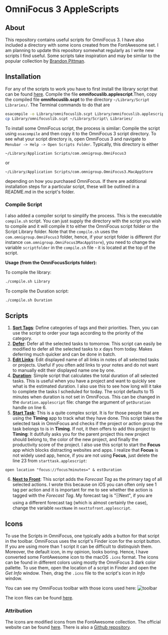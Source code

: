 # OmniFocus 3 AppleScripts

## About

This repository contains useful scripts for OmniFocus 3. I have also included a
directory with some icons created from the FontAwesome set. I am planning to
update this repository somewhat regularly as I write new scripts I find useful.
Some scripts take inspiration and may be similar to the popular collection by
[Brandon Pittman](https://github.com/brandonpittman/OmniFocus).

## Installation

For any of the scripts to work you have to first install the library script
that can be found [here](https://github.com/Rahlir/OmniFocusScripts/tree/master/Library).
Compile the file **omnifocuslib.applescript**.Then, copy the compiled file
**omnifocuslib.scpt** to the directory `~/Library/Script Libraries/`. The
Terminal commands to do that are 

```bash
osacompile -o Library/omnifocuslib.scpt Library/omnifocuslib.applescript
cp Library/omnifocuslib.scpt ~/Library/Script\ Libraries/
```

To install some OmniFocus script, the process is similar: Compile the script
using `osacompile` and then copy it to the OmniFocus 3 script directory. To see
what your script directory is, open OmniFocus 3 and navigate to `Menubar ->
Help -> Open Scripts Folder`. Typically, this directory is either

```
~/Library/Application Scripts/com.omnigroup.OmniFocus3
``` 

or

```
~/Library/Application Scripts/com.omnigroup.OmniFocus3.MacAppStore
``` 

depending on how you purchased OmniFocus. If there are additional installation steps for
a particular script, these will be outlined in a README.md in the script's
folder.

### Compile Script

I also added a compiler script to simplify the process. This is the executable
`compile.sh` script. You can just supply the directory with the script you wish
to compile and it will compile it to either the OmniFocus script folder or the
Script Library folder. Note that the `compile.sh` uses the
`com.omnigroup.OmniFocus3` folder, hence, if your script folder is different
(for instance `com.omnigroup.OmniFocus3MacAppStore`), you need to change the
variable `scriptfolder` in the `compile.sh` file - it is located at the top of
the script.

**Usage (from the OmniFocusScripts folder):**

To compile the library:
```bash
./compile.sh Library
```

To compile the Duration script:
```bash
./compile.sh Duration
```


## Scripts

1. **[Sort Tags](https://github.com/Rahlir/OmniFocusScripts/tree/master/Sort%20Tags)**: 
Define categories of tags and their priorities. Then, you can use the script to
order your tags according to the priority of the category.
2. **[Defer](https://github.com/Rahlir/OmniFocusScripts/tree/master/Defer)**:
Defer all the selected tasks to tomorrow. This script can easily be modified to
defer all the selected tasks to _x_ days from today. Makes deferring much
quicker and can be done in batch.
3. **[Edit Links](https://github.com/Rahlir/OmniFocusScripts/tree/master/Edit%20Links)**:
Edit displayed name of all links in notes of all selected tasks or projects.
Useful if you often add links to your notes and do not want to manually edit
their displayed name one by one.
4. **[Duration](https://github.com/Rahlir/OmniFocusScripts/tree/master/Duration)**:
Simple script that calculates the total duration of all selected tasks. This is
useful when you have a project and want to quickly see what is the estimated
duration. I also use this to see how long will it take to complete the tasks I
scheduled for today. The script defaults to 15 minutes when duration is not set
in OmniFocus. This can be changed in the `duration.applescript` file: change
the argument of `getDuration` handle on line 6.
5. **[Start Task](https://github.com/Rahlir/OmniFocusScripts/tree/master/Start%20Task)**:
This is a quite complex script. It is for those people that are using the **Timing** app to track what they have done. This script takes the selected task in OmniFocus and checks if the project or action group the task belongs to is in **Timing**. If not, it then offers to add this project to **Timing**: It dutifully asks you for the parent project this new project should belong to, the color of the new project, and finally the productivity score of the project. I also use this script to start the **Focus** app which blocks distracting websites and apps. I realize that **Focus** is not widely used app, hence, if you are not using **Focus**, just delete the line 23 from `starttask.applescript`:

```applescript
open location "focus://focus?minutes=" & estDuration
```

6. **[Next to Front](https://github.com/Rahlir/OmniFocusScripts/tree/master/Next%20to%20Front)**:
This script adds the _Forecast Tag_ as the primary tag of all selected actions.
I wrote this because on iOS you can often only see 1 tag per action and it is
important for me to see whether the action is tagged with the _Forecast Tag_.
My forecast tag is "🗄Next", if you are using a different forecast tag (which
is almost certainly the case), change the variable `nextName` in
`nexttofront.applescript`.

## Icons

To use the Scripts in OmniFocus, one typically adds a button for that script in
the toolbar. OmniFocus uses the script's Finder icon for the script button. If
you are using more than 1 script it can be difficult to distinquish them.
Moreover, the default icon, in my opinion, looks boring. Hence, I have
converted some FontAwesome icon to the macOS `.icns` format. The icons can be
found in different colors using mostly the OmniFocus 3 dark color pallette. To
use them, open the location of a script in Finder and open the _Get Info_
window. Then, drag the `.icns` file to the script's icon in _Info_ window.

You can see my OmniFocus toolbar with those icons used here:
![toolbar](https://Rahlir.github.io/Assets/toolbar.png)

The icon files can be found [here](https://github.com/Rahlir/OmniFocusScripts/tree/master/Icons).

### Attribution

The icons are modified icons from the FontAwesome collection. The official
website can be found [here](https://fontawesome.com/). There is also a [Github
repository](https://github.com/FortAwesome/Font-Awesome).
